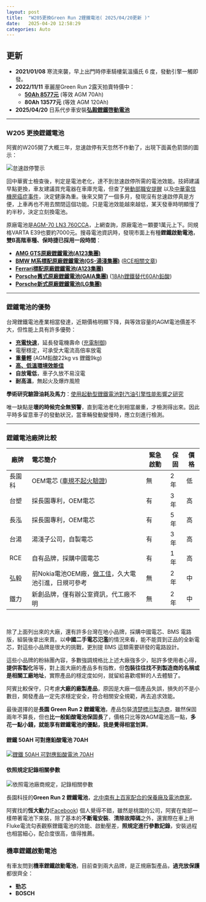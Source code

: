 ```yaml
---
layout: post
title:  "W205更換Green Run 2鋰鐵電池( 2025/04/20更新 )"
date:   2025-04-20 12:58:29
categories: Auto
---
```


## 更新

- **2021/01/08** 寒流來襲，早上出門時停車騎樓氣溫攝氏 6 度，發動引擎一觸即發。
- **2022/11/11** 車麗屋Green Run 2露天拍賣特價中：
  - [**50Ah 8577元**](https://attach.mobile01.com/attach/202211/mobile01-a8d138f07434daf0672d170d37eed41e.jpg) (等效 AGM 70Ah)
  - **80Ah 13577元** (等效 AGM 120Ah)
- **2025/04/20** 日系代步車安裝[**弘毅鋰鐵啓動電池**](https://1stbenz.github.io/2025/hongy.html)

---

### W205 更換鋰鐵電池

阿賓的W205開了大概三年，怠速啟停有天忽然不作動了，出現下面黃色箭頭的圖示：

![怠速啟停警示](https://attach.mobile01.com/attach/202011/mobile01-2c369a8b0d081e425e22a3473669b8a5.png)

回中華賓士檢查後，判定是電池老化，達不到怠速啟停所需的電池效能。技師建議早點更換，車友建議買充電器在車庫充電，但查了[勞動部職安提醒](https://attach.mobile01.com/attach/202502/mobile01-6c5ca5ccbbc7ea04031edad73b2c469f.jpg) 以及[中華電信機房癌症事件](https://news.cts.com.tw/cts/general/200107/200107050064565.html)，決定健康為重。後來又開了一個多月，發現沒有怠速啟停真是方便，上車再也不用去關閉這個功能。只是電池效能越來越低，某天發車時明顯慢了約半秒，決定立刻換電池。

原廠電池是[AGM-70 LN3 760CCA](https://1stbenz.blogspot.com/2020/12/w205-diy.html)，上網查詢，原廠電池一顆要1萬元上下。同規格VARTA E39也要約7000元。搜尋電池資訊時，發現市面上有種**鋰鐵啟動電池**，**雙B高階車種、保時捷已採用一段時間**：

- [**AMG GTS原廠鋰鐵電池(A123集團)**](https://attach.mobile01.com/attach/202110/mobile01-7d67125b54734bb28d07abf95093443a.jpg)
- [**BMW M系標配原廠鋰鐵電池(GS-湯淺集團)**](https://attach.mobile01.com/attach/202110/mobile01-81d254b7f6918b1eac9aa2a4440fbfca.jpg) ([RCE相關文章](https://www.facebook.com/rce168/posts/3108944749152626/))
- [**Ferrari標配原廠鋰鐵電池(A123集團)**](https://attach.mobile01.com/attach/202501/mobile01-cfe9a7cc7cdd738052e554606b90b83c.png)
- [**Porsche舊式原廠鋰鐵電池(GAIA集團)**](https://attach.mobile01.com/attach/202112/mobile01-151dd2452c8d080349492f0cf7c9923b.jpg) ([18Ah鋰鐵替代60Ah鉛酸](https://www.porsche.com/usa/aboutporsche/pressreleases/pag/?pool=international-de&id=2009-11-23-02))
- [**Porsche新式原廠鋰鐵電池(LG集團)**](https://attach.mobile01.com/attach/202202/mobile01-0d70684543db915e701af1d426ee1423.jpg)

---

### 鋰鐵電池的優勢

台灣鋰鐵電池產業相當發達，近期價格明顯下降，與等效容量的AGM電池價差不大，但性能上具有許多優勢：

- [**充電快速**](https://attach.mobile01.com/attach/202111/mobile01-d8c9d0d9da6aecd839d3e3fbe4be1398.png)，延長發電機壽命 ([充電制御](https://attach.mobile01.com/attach/202211/mobile01-bf68a2e2b58205f7ecdce7b3900c16ee.png?original=true))
- 電壓穩定，可承受大電流高倍率放電
- **重量輕** (AGM鉛酸22kg vs 鋰鐵9kg)
- [**高、低溫環境效能佳**](https://attach.mobile01.com/attach/202106/mobile01-8aeff577382fa233baa6f5da8eaead0b.png)
- **自放電低**，車子久放不易沒電
- **耐高溫**，無起火及爆炸風險

**學術研究驗證油耗及馬力**：[使用起動型鋰鐵電池對汽油引擎性能影響之研究](https://attach.mobile01.com/attach/202108/mobile01-be90eec739eb64e5d45690809d60a24e.png)

唯一缺點是**壞的時候完全無預警**，直到電池老化到相當嚴重，才檢測得出來。因此平時多留意車子的發動狀況，當車輛發動變慢時，應立刻進行檢測。

---

### 鋰鐵電池廠牌比較

| 廠牌 | 電芯簡介 | 緊急啟動 | 保固 | 價格 |
|------|:---------|---------|-----|-----|
| 長園科 | OEM電芯 ([車規不起火驗證](https://diysolarforum.com/resources/highstar-cell-datasheets.340/version/641/download?file=148434)) | 無 | 2 年 | 低 |
| 台塑 | 採長園專利，OEM電芯 | 有 | 3 年 | 高 |
| 長泓 | 採長園專利，OEM電芯 | 有 | 5 年 | 高 |
| 台湯 | 湯淺子公司，自製電芯 | 有 | 3 年 | 高 |
| RCE | 自有品牌，採購中國電芯 | 有 | 1 年 | 高 |
| 弘毅 | 前Nokia電池OEM廠，[做工佳](https://youtu.be/qL8HSL3h-MU)，久大電池引進，日規可參考| 無 | 2 年 | 中 |
| 鐵力 | 新創品牌，僅有辦公室資訊，代工廠不明 | 無 | 2 年 | 中 |

<br>

除了上面列出來的大廠，還有許多台灣在地小品牌，採購中國電芯、BMS 電路版，組裝後拿出來賣。以**中國二手電芯氾濫**的情況來看，能不能買到正品的全新電芯，對這些小品牌是很大的挑戰，更別提 BMS 這類需要研發的電路設計。

這些小品牌的粉絲團內容，多數強調規格比上述大廠強多少，貼許多使用者心得，**提供客製化**等等，對上面大廠的產品多有指教，但**包裝往往找不到製造商的名稱或是相關工廠地址**，實際產品的穩定度如何，就留給喜歡嚐鮮的人去體驗了。

阿賓比較保守，只考慮**大廠的廠製產品**，原因是大廠一個產品失誤，損失的不是小數目，開發產品一定先求穩定安全，符合相關安全規範，再去追求效能。

最後選擇的是**長園 Green Run 2 鋰鐵電池**，產品包裝[清楚標示製造商](https://www.facebook.com/photo?fbid=1832214710195108&set=a.211963885553540)，雖然保固兩年不算長，但也**比一般鉛酸電池保固長**了，價格只比等效AGM電池高一點，**多花一點小錢，就能享有鋰鐵電池的優點，我是覺得相當划算**。

#### 鋰鐵 50AH 可對應鉛酸電池 70AH

[![鋰鐵 50AH 可對應鉛酸電池 70AH](https://attach.mobile01.com/attach/202011/mobile01-81fbeeeaa338e5404d6632e9dbe969f6.jpg)](http://www.rce.com.tw/CKEdit/upload/images/%E9%8B%B0%E9%90%B5%E9%89%9B%E9%85%B8%E7%89%B9%E6%80%A7%E6%AF%94%E8%BC%83.jpg)

#### 依照規定記錄相關參數

![依照電池廠商規定，記錄相關參數](https://attach.mobile01.com/attach/202110/mobile01-0ec50e4729271d6a0f8598a384cd1883.jpg)

長園科技的**Green Run 2 鋰鐵電池**，[北中南有上百家配合的保養廠及電池商家](https://www.facebook.com/GreenRunBattery/posts/2765154940462553)。

阿賓找的**恆大動力**([Facebook](https://www.facebook.com/MegaPowerEnergyTaiwan/)) 個人覺得不錯，雖然是桃園的公司，阿賓在南部一樣帶著電池下來裝，除了基本的**不斷電安裝**、**清除故障碼**之外，還實際在車上用Fluke電流勾表觀察鋰鐵電池的效能、啟動壓差，**照規定進行參數記錄**，安裝過程也相當細心，配合度很高，值得推薦。

### 機車鋰鐵啟動電池

有車友問到**機車鋰鐵啟動電池**，目前查到兩大品牌，是正規廠製產品，**過充放保護**都很齊全：
- **勁芯**
- **BOSCH**


